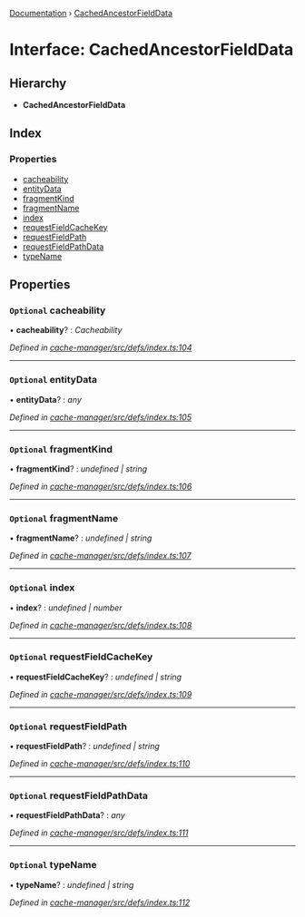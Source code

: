 [Documentation](../README.md) › [CachedAncestorFieldData](cachedancestorfielddata.md)

# Interface: CachedAncestorFieldData

## Hierarchy

* **CachedAncestorFieldData**

## Index

### Properties

* [cacheability](cachedancestorfielddata.md#optional-cacheability)
* [entityData](cachedancestorfielddata.md#optional-entitydata)
* [fragmentKind](cachedancestorfielddata.md#optional-fragmentkind)
* [fragmentName](cachedancestorfielddata.md#optional-fragmentname)
* [index](cachedancestorfielddata.md#optional-index)
* [requestFieldCacheKey](cachedancestorfielddata.md#optional-requestfieldcachekey)
* [requestFieldPath](cachedancestorfielddata.md#optional-requestfieldpath)
* [requestFieldPathData](cachedancestorfielddata.md#optional-requestfieldpathdata)
* [typeName](cachedancestorfielddata.md#optional-typename)

## Properties

### `Optional` cacheability

• **cacheability**? : *Cacheability*

*Defined in [cache-manager/src/defs/index.ts:104](https://github.com/badbatch/graphql-box/blob/1f1e01d3/packages/cache-manager/src/defs/index.ts#L104)*

___

### `Optional` entityData

• **entityData**? : *any*

*Defined in [cache-manager/src/defs/index.ts:105](https://github.com/badbatch/graphql-box/blob/1f1e01d3/packages/cache-manager/src/defs/index.ts#L105)*

___

### `Optional` fragmentKind

• **fragmentKind**? : *undefined | string*

*Defined in [cache-manager/src/defs/index.ts:106](https://github.com/badbatch/graphql-box/blob/1f1e01d3/packages/cache-manager/src/defs/index.ts#L106)*

___

### `Optional` fragmentName

• **fragmentName**? : *undefined | string*

*Defined in [cache-manager/src/defs/index.ts:107](https://github.com/badbatch/graphql-box/blob/1f1e01d3/packages/cache-manager/src/defs/index.ts#L107)*

___

### `Optional` index

• **index**? : *undefined | number*

*Defined in [cache-manager/src/defs/index.ts:108](https://github.com/badbatch/graphql-box/blob/1f1e01d3/packages/cache-manager/src/defs/index.ts#L108)*

___

### `Optional` requestFieldCacheKey

• **requestFieldCacheKey**? : *undefined | string*

*Defined in [cache-manager/src/defs/index.ts:109](https://github.com/badbatch/graphql-box/blob/1f1e01d3/packages/cache-manager/src/defs/index.ts#L109)*

___

### `Optional` requestFieldPath

• **requestFieldPath**? : *undefined | string*

*Defined in [cache-manager/src/defs/index.ts:110](https://github.com/badbatch/graphql-box/blob/1f1e01d3/packages/cache-manager/src/defs/index.ts#L110)*

___

### `Optional` requestFieldPathData

• **requestFieldPathData**? : *any*

*Defined in [cache-manager/src/defs/index.ts:111](https://github.com/badbatch/graphql-box/blob/1f1e01d3/packages/cache-manager/src/defs/index.ts#L111)*

___

### `Optional` typeName

• **typeName**? : *undefined | string*

*Defined in [cache-manager/src/defs/index.ts:112](https://github.com/badbatch/graphql-box/blob/1f1e01d3/packages/cache-manager/src/defs/index.ts#L112)*

